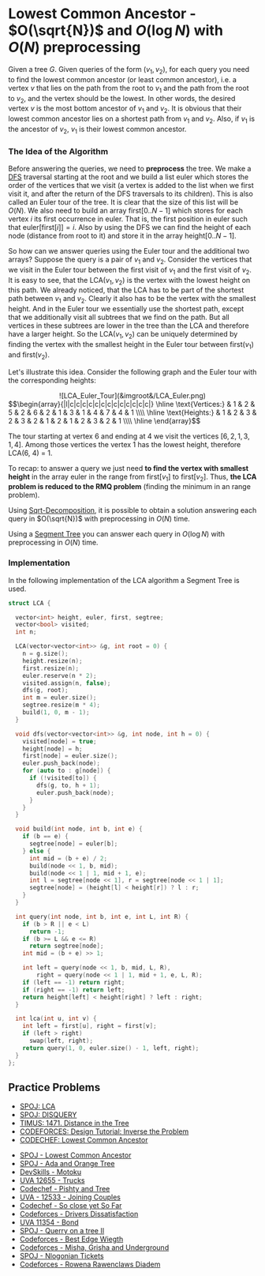 
<!--?title Lowest Common Ancestor - O(sqrt(N)) and O(log N) with O(N) preprocessing -->

# Lowest Common Ancestor - $O(\sqrt{N})$ and $O(\log N)$ with $O(N)$ preprocessing

Given a tree $G$. Given queries of the form $(v_1, v_2)$, for each query you need to find the lowest common ancestor (or least common ancestor), i.e. a vertex $v$ that lies on the path from the root to $v_1$ and the path from the root to $v_2$, and the vertex should be the lowest. In other words, the desired vertex $v$ is the most bottom ancestor of $v_1$ and $v_2$. It is obvious that their lowest common ancestor lies on a shortest path from $v_1$ and $v_2$. Also, if $v_1$ is the ancestor of $v_2$, $v_1$ is their lowest common ancestor.

### The Idea of the Algorithm

Before answering the queries, we need to **preprocess** the tree.
We make a [DFS](./graph/depth-first-search.html) traversal starting at the root and we build a list $\text{euler}$ which stores the order of the vertices that we visit (a vertex is added to the list when we first visit it, and after the return of the DFS traversals to its children).
This is also called an Euler tour of the tree.
It is clear that the size of this list will be $O(N)$.
We also need to build an array $\text{first}[0..N-1]$ which stores for each vertex $i$ its first occurrence in $\text{euler}$.
That is, the first position in $\text{euler}$ such that $\text{euler}[\text{first}[i]] = i$.
Also by using the DFS we can find the height of each node (distance from root to it) and store it in the array $\text{height}[0..N-1]$.

So how can we answer queries using the Euler tour and the additional two arrays?
Suppose the query is a pair of $v_1$ and $v_2$.
Consider the vertices that we visit in the Euler tour between the first visit of $v_1$ and the first visit of $v_2$.
It is easy to see, that the $\text{LCA}(v_1, v_2)$ is the vertex with the lowest height on this path.
We already noticed, that the LCA has to be part of the shortest path between $v_1$ and $v_2$.
Clearly it also has to be the vertex with the smallest height.
And in the Euler tour we essentially use the shortest path, except that we additionally visit all subtrees that we find on the path.
But all vertices in these subtrees are lower in the tree than the LCA and therefore have a larger height.
So the $\text{LCA}(v_1, v_2)$ can be uniquely determined by finding the vertex with the smallest height in the Euler tour between $\text{first}(v_1)$ and $\text{first}(v_2)$.

Let's illustrate this idea.
Consider the following graph and the Euler tour with the corresponding heights:
<center>![LCA_Euler_Tour](&imgroot&/LCA_Euler.png)</center>
$$\begin{array}{|l|c|c|c|c|c|c|c|c|c|c|c|c|c|}
\hline
\text{Vertices:}   & 1 & 2 & 5 & 2 & 6 & 2 & 1 & 3 & 1 & 4 & 7 & 4 & 1 \\\\ \hline
\text{Heights:} & 1 & 2 & 3 & 2 & 3 & 2 & 1 & 2 & 1 & 2 & 3 & 2 & 1 \\\\ \hline
\end{array}$$

The tour starting at vertex $6$ and ending at $4$ we visit the vertices $[6, 2, 1, 3, 1, 4]$.
Among those vertices the vertex $1$ has the lowest height, therefore $\text{LCA(6, 4) = 1}$.

To recap:
to answer a query we just need **to find the vertex with smallest height** in the array $\text{euler}$ in the range from $\text{first}[v_1]$ to $\text{first}[v_2]$.
Thus, **the LCA problem is reduced to the RMQ problem** (finding the minimum in an range problem).

Using [Sqrt-Decomposition](./data_structures/sqrt_decomposition.html), it is possible to obtain a solution answering each query in $O(\sqrt{N})$ with preprocessing in $O(N)$ time.

Using a [Segment Tree](./data_structures/segment_tree.html) you can answer each query in $O(\log N)$ with preprocessing in $O(N)$ time.

### Implementation

In the following implementation of the LCA algorithm a Segment Tree is used.

```cpp lca
struct LCA {

  vector<int> height, euler, first, segtree;
  vector<bool> visited;
  int n;

  LCA(vector<vector<int>> &g, int root = 0) {
    n = g.size();
    height.resize(n);
    first.resize(n);
    euler.reserve(n * 2);
    visited.assign(n, false);
    dfs(g, root);
    int m = euler.size();
    segtree.resize(m * 4);
    build(1, 0, m - 1);
  }

  void dfs(vector<vector<int>> &g, int node, int h = 0) {
    visited[node] = true;
    height[node] = h;
    first[node] = euler.size();
    euler.push_back(node);
    for (auto to : g[node]) {
      if (!visited[to]) {
        dfs(g, to, h + 1);
        euler.push_back(node);
      }
    }
  }

  void build(int node, int b, int e) {
    if (b == e) {
      segtree[node] = euler[b];
    } else {
      int mid = (b + e) / 2;
      build(node << 1, b, mid);
      build(node << 1 | 1, mid + 1, e);
      int l = segtree[node << 1], r = segtree[node << 1 | 1];
      segtree[node] = (height[l] < height[r]) ? l : r;
    }
  }

  int query(int node, int b, int e, int L, int R) {
    if (b > R || e < L)
      return -1;
    if (b >= L && e <= R)
      return segtree[node];
    int mid = (b + e) >> 1;

    int left = query(node << 1, b, mid, L, R),
        right = query(node << 1 | 1, mid + 1, e, L, R);
    if (left == -1) return right;
    if (right == -1) return left;
    return height[left] < height[right] ? left : right;
  }

  int lca(int u, int v) {
    int left = first[u], right = first[v];
    if (left > right)
      swap(left, right);
    return query(1, 0, euler.size() - 1, left, right);
  }
};

```

## Practice Problems
 - [SPOJ: LCA](http://www.spoj.com/problems/LCA/)
 - [SPOJ: DISQUERY](http://www.spoj.com/problems/DISQUERY/)
 - [TIMUS: 1471. Distance in the Tree](http://acm.timus.ru/problem.aspx?space=1&num=1471)
 - [CODEFORCES: Design Tutorial: Inverse the Problem](http://codeforces.com/problemset/problem/472/D)
 - [CODECHEF: Lowest Common Ancestor](https://www.codechef.com/problems/TALCA)
 * [SPOJ - Lowest Common Ancestor](http://www.spoj.com/problems/LCASQ/)
 * [SPOJ - Ada and Orange Tree](http://www.spoj.com/problems/ADAORANG/)
 * [DevSkills - Motoku](https://devskill.com/CodingProblems/ViewProblem/141)
 * [UVA 12655 - Trucks](https://uva.onlinejudge.org/index.php?option=onlinejudge&page=show_problem&problem=4384)
 * [Codechef - Pishty and Tree](https://www.codechef.com/problems/PSHTTR)
 * [UVA - 12533 - Joining Couples](https://uva.onlinejudge.org/index.php?option=com_onlinejudge&Itemid=8&category=441&page=show_problem&problem=3978)
 * [Codechef - So close yet So Far](https://www.codechef.com/problems/CLOSEFAR)
 * [Codeforces - Drivers Dissatisfaction](http://codeforces.com/contest/733/problem/F)
 * [UVA 11354 - Bond](https://uva.onlinejudge.org/index.php?option=com_onlinejudge&Itemid=8&page=show_problem&problem=2339)
 * [SPOJ - Querry on a tree II](http://www.spoj.com/problems/QTREE2/)
 * [Codeforces - Best Edge Wiegth](http://codeforces.com/contest/828/problem/F)
 * [Codeforces - Misha, Grisha and Underground](http://codeforces.com/contest/832/problem/D)
 * [SPOJ - Nlogonian Tickets](http://www.spoj.com/problems/NTICKETS/)
 * [Codeforces - Rowena Rawenclaws Diadem](http://codeforces.com/contest/855/problem/D)
